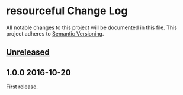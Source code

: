 # resourceful Change Log
All notable changes to this project will be documented in this file.
This project adheres to [Semantic Versioning](http://semver.org/).

## [Unreleased]

## 1.0.0 2016-10-20

First release. 


[Unreleased]: https://github.com/linkeddatacenter/pimple-env-provider/compare/1.0.0...HEAD
